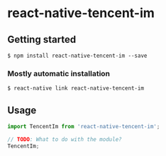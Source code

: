 # react-native-tencent-im

## Getting started

`$ npm install react-native-tencent-im --save`

### Mostly automatic installation

`$ react-native link react-native-tencent-im`

## Usage
```javascript
import TencentIm from 'react-native-tencent-im';

// TODO: What to do with the module?
TencentIm;
```
